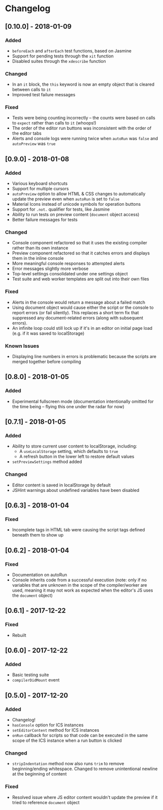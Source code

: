 # Changelog

## [0.10.0] - 2018-01-09
### Added
  - `beforeEach` and `afterEach` test functions, based on Jasmine
  - Support for pending tests through the `xit` function
  - Disabled suites through the `xdescribe` function
  
### Changed  
  - In an `it` block, the `this` keyword is now an empty object that is cleared between calls to `it`
  - Improved test failure messages

### Fixed
  - Tests were being counting incorrectly – the counts were based on calls to `expect` rather than calls to `it` (whoops!)
  - The order of the editor run buttons was inconsistent with the order of the editor tabs
  - Alerts and console logs were running twice when `autoRun` was `false` and `autoPreview` was `true`


## [0.9.0] - 2018-01-08
### Added
  - Various keyboard shortcuts 
  - Support for multiple cursors
  - `autoPreview` option to allow HTML & CSS changes to automatically update the preview even when `autoRun` is set to `false`
  - Material Icons instead of unicode symbols for operation buttons
  - Support for `.not.` qualifier for tests, like Jasmine
  - Ability to run tests on preview content (`document` object access)
  - Better failure messages for tests

### Changed
  - Console component refactored so that it uses the existing compiler rather than its own instance
  - Preview component refactored so that it catches errors and displays them in the inline console
  - More meaningful console responses to attempted alerts 
  - Error messages slightly more verbose
  - Top-level settings consolidated under one settings object
  - Test suite and web worker templates are split out into their own files

### Fixed
  - Alerts in the console would return a message about a failed match
  - Using document object would cause either the script or the console to report errors (or fail silently). This replaces a short term fix that suppressed any document-related errors (along with subsequent errors).
  - An infinite loop could still lock up if it's in an editor on initial page load (e.g. if it was saved to localStorage)

### Known Issues
  - Displaying line numbers in errors is problematic because the scripts are merged together before compiling

## [0.8.0] - 2018-01-05
### Added
  - Experimental fullscreen mode (documentation intentionally omitted for the time being – flying this one under the radar for now)

## [0.7.1] - 2018-01-05
### Added
  - Ability to store current user content to localStorage, including:
    - A `useLocalStorage` setting, which defaults to `true`
    - A refresh button in the lower left to restore default values
  - `setPreviewSettings` method added

### Changed
  - Editor content is saved in localStorage by default
  - JSHint warnings about undefined variables have been disabled

## [0.6.3] - 2018-01-04
### Fixed
  - Incomplete tags in HTML tab were causing the script tags defined beneath them to show up

## [0.6.2] - 2018-01-04
### Fixed
  - Documentation on autoRun 
  - Console inherits code from a successful execution (note: only if no variables that are unknown in the scope of the compiler/worker are used, meaning it may not work as expected when the editor's JS uses the `document` object)

## [0.6.1] - 2017-12-22
### Fixed
  - Rebuilt 

## [0.6.0] - 2017-12-22
### Added
  - Basic testing suite
  - `compilerDidMount` event

## [0.5.0] - 2017-12-20
### Added
  - Changelog!
  - `hasConsole` option for ICS instances
  - `setEditorContent` method for ICS instances
  - `onRun` callback for scripts so that code can be executed in the same scope of the ICS instance when a run button is clicked

### Changed
  - `stripIndentation` method now also runs `trim` to remove beginning/ending whitespace. Changed to remove unintentional newline at the beginning of content

### Fixed
  - Resolved issue where JS editor content wouldn't update the preview if it tried to reference `document` object